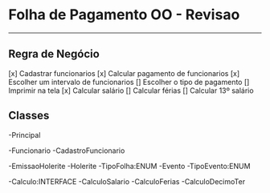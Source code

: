 # Folha de Pagamento OO - Revisao
---
## Regra de Negócio

[x] Cadastrar funcionarios
[x] Calcular pagamento de funcionarios
[x] Escolher um intervalo de funcionarios
[] Escolher o tipo de pagamento
[] Imprimir na tela
[x] Calcular salário
[] Calcular férias
[] Calcular 13º salário

## Classes

-Principal

-Funcionario
-CadastroFuncionario

-EmissaoHolerite
-Holerite
-TipoFolha:ENUM
-Evento
-TipoEvento:ENUM

-Calculo:INTERFACE
-CalculoSalario
-CalculoFerias
-CalculoDecimoTer
